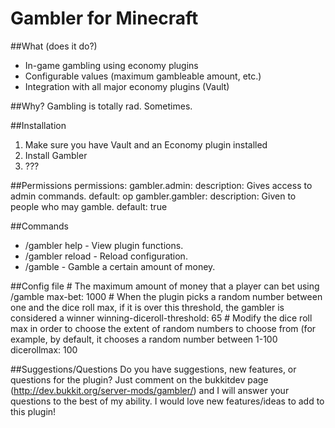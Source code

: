 # Gambler for Minecraft

##What (does it do?)
* In-game gambling using economy plugins
* Configurable values (maximum gambleable amount, etc.)
* Integration with all major economy plugins (Vault)

##Why?
Gambling is totally rad. Sometimes.

##Installation
1. Make sure you have Vault and an Economy plugin installed
2. Install Gambler
3. ???

##Permissions
    permissions:
      gambler.admin:
        description: Gives access to admin commands.
        default: op
      gambler.gambler:
        description: Given to people who may gamble.
        default: true

##Commands
* /gambler help - View plugin functions.
* /gambler reload - Reload configuration.
* /gamble <amout> - Gamble a certain amount of money.

##Config file
    # The maximum amount of money that a player can bet using /gamble
    max-bet: 1000
    # When the plugin picks a random number between one and the dice roll max, if it is over this threshold, the gambler is considered a winner
    winning-diceroll-threshold: 65
    # Modify the dice roll max in order to choose the extent of random numbers to choose from (for example, by default, it chooses a random number between 1-100
    dicerollmax: 100

##Suggestions/Questions
Do you have suggestions, new features, or questions for the plugin? Just comment on the bukkitdev page (http://dev.bukkit.org/server-mods/gambler/) and I will answer your questions to the best of my ability. I would love new features/ideas to add to this plugin!